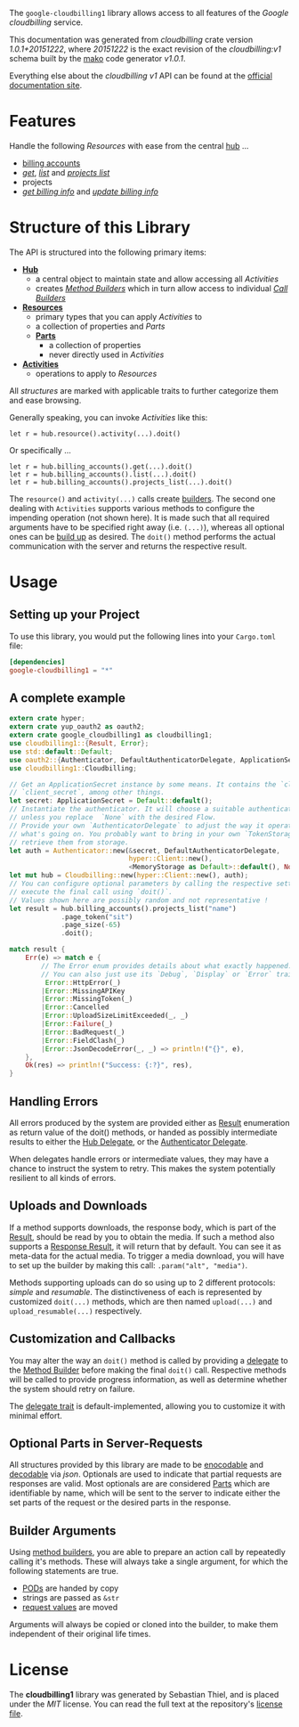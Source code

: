 <!---
DO NOT EDIT !
This file was generated automatically from 'src/mako/api/README.md.mako'
DO NOT EDIT !
-->
The `google-cloudbilling1` library allows access to all features of the *Google cloudbilling* service.

This documentation was generated from *cloudbilling* crate version *1.0.1+20151222*, where *20151222* is the exact revision of the *cloudbilling:v1* schema built by the [mako](http://www.makotemplates.org/) code generator *v1.0.1*.

Everything else about the *cloudbilling* *v1* API can be found at the
[official documentation site](https://cloud.google.com/billing/).
# Features

Handle the following *Resources* with ease from the central [hub](https://docs.rs/google-cloudbilling1/1.0.1+20151222/google_cloudbilling1/struct.Cloudbilling.html) ... 

* [billing accounts](https://docs.rs/google-cloudbilling1/1.0.1+20151222/google_cloudbilling1/struct.BillingAccount.html)
 * [*get*](https://docs.rs/google-cloudbilling1/1.0.1+20151222/google_cloudbilling1/struct.BillingAccountGetCall.html), [*list*](https://docs.rs/google-cloudbilling1/1.0.1+20151222/google_cloudbilling1/struct.BillingAccountListCall.html) and [*projects list*](https://docs.rs/google-cloudbilling1/1.0.1+20151222/google_cloudbilling1/struct.BillingAccountProjectListCall.html)
* projects
 * [*get billing info*](https://docs.rs/google-cloudbilling1/1.0.1+20151222/google_cloudbilling1/struct.ProjectGetBillingInfoCall.html) and [*update billing info*](https://docs.rs/google-cloudbilling1/1.0.1+20151222/google_cloudbilling1/struct.ProjectUpdateBillingInfoCall.html)




# Structure of this Library

The API is structured into the following primary items:

* **[Hub](https://docs.rs/google-cloudbilling1/1.0.1+20151222/google_cloudbilling1/struct.Cloudbilling.html)**
    * a central object to maintain state and allow accessing all *Activities*
    * creates [*Method Builders*](https://docs.rs/google-cloudbilling1/1.0.1+20151222/google_cloudbilling1/trait.MethodsBuilder.html) which in turn
      allow access to individual [*Call Builders*](https://docs.rs/google-cloudbilling1/1.0.1+20151222/google_cloudbilling1/trait.CallBuilder.html)
* **[Resources](https://docs.rs/google-cloudbilling1/1.0.1+20151222/google_cloudbilling1/trait.Resource.html)**
    * primary types that you can apply *Activities* to
    * a collection of properties and *Parts*
    * **[Parts](https://docs.rs/google-cloudbilling1/1.0.1+20151222/google_cloudbilling1/trait.Part.html)**
        * a collection of properties
        * never directly used in *Activities*
* **[Activities](https://docs.rs/google-cloudbilling1/1.0.1+20151222/google_cloudbilling1/trait.CallBuilder.html)**
    * operations to apply to *Resources*

All *structures* are marked with applicable traits to further categorize them and ease browsing.

Generally speaking, you can invoke *Activities* like this:

```Rust,ignore
let r = hub.resource().activity(...).doit()
```

Or specifically ...

```ignore
let r = hub.billing_accounts().get(...).doit()
let r = hub.billing_accounts().list(...).doit()
let r = hub.billing_accounts().projects_list(...).doit()
```

The `resource()` and `activity(...)` calls create [builders][builder-pattern]. The second one dealing with `Activities` 
supports various methods to configure the impending operation (not shown here). It is made such that all required arguments have to be 
specified right away (i.e. `(...)`), whereas all optional ones can be [build up][builder-pattern] as desired.
The `doit()` method performs the actual communication with the server and returns the respective result.

# Usage

## Setting up your Project

To use this library, you would put the following lines into your `Cargo.toml` file:

```toml
[dependencies]
google-cloudbilling1 = "*"
```

## A complete example

```Rust
extern crate hyper;
extern crate yup_oauth2 as oauth2;
extern crate google_cloudbilling1 as cloudbilling1;
use cloudbilling1::{Result, Error};
use std::default::Default;
use oauth2::{Authenticator, DefaultAuthenticatorDelegate, ApplicationSecret, MemoryStorage};
use cloudbilling1::Cloudbilling;

// Get an ApplicationSecret instance by some means. It contains the `client_id` and 
// `client_secret`, among other things.
let secret: ApplicationSecret = Default::default();
// Instantiate the authenticator. It will choose a suitable authentication flow for you, 
// unless you replace  `None` with the desired Flow.
// Provide your own `AuthenticatorDelegate` to adjust the way it operates and get feedback about 
// what's going on. You probably want to bring in your own `TokenStorage` to persist tokens and
// retrieve them from storage.
let auth = Authenticator::new(&secret, DefaultAuthenticatorDelegate,
                              hyper::Client::new(),
                              <MemoryStorage as Default>::default(), None);
let mut hub = Cloudbilling::new(hyper::Client::new(), auth);
// You can configure optional parameters by calling the respective setters at will, and
// execute the final call using `doit()`.
// Values shown here are possibly random and not representative !
let result = hub.billing_accounts().projects_list("name")
             .page_token("sit")
             .page_size(-65)
             .doit();

match result {
    Err(e) => match e {
        // The Error enum provides details about what exactly happened.
        // You can also just use its `Debug`, `Display` or `Error` traits
         Error::HttpError(_)
        |Error::MissingAPIKey
        |Error::MissingToken(_)
        |Error::Cancelled
        |Error::UploadSizeLimitExceeded(_, _)
        |Error::Failure(_)
        |Error::BadRequest(_)
        |Error::FieldClash(_)
        |Error::JsonDecodeError(_, _) => println!("{}", e),
    },
    Ok(res) => println!("Success: {:?}", res),
}

```
## Handling Errors

All errors produced by the system are provided either as [Result](https://docs.rs/google-cloudbilling1/1.0.1+20151222/google_cloudbilling1/enum.Result.html) enumeration as return value of 
the doit() methods, or handed as possibly intermediate results to either the 
[Hub Delegate](https://docs.rs/google-cloudbilling1/1.0.1+20151222/google_cloudbilling1/trait.Delegate.html), or the [Authenticator Delegate](https://docs.rs/yup-oauth2/*/yup_oauth2/trait.AuthenticatorDelegate.html).

When delegates handle errors or intermediate values, they may have a chance to instruct the system to retry. This 
makes the system potentially resilient to all kinds of errors.

## Uploads and Downloads
If a method supports downloads, the response body, which is part of the [Result](https://docs.rs/google-cloudbilling1/1.0.1+20151222/google_cloudbilling1/enum.Result.html), should be
read by you to obtain the media.
If such a method also supports a [Response Result](https://docs.rs/google-cloudbilling1/1.0.1+20151222/google_cloudbilling1/trait.ResponseResult.html), it will return that by default.
You can see it as meta-data for the actual media. To trigger a media download, you will have to set up the builder by making
this call: `.param("alt", "media")`.

Methods supporting uploads can do so using up to 2 different protocols: 
*simple* and *resumable*. The distinctiveness of each is represented by customized 
`doit(...)` methods, which are then named `upload(...)` and `upload_resumable(...)` respectively.

## Customization and Callbacks

You may alter the way an `doit()` method is called by providing a [delegate](https://docs.rs/google-cloudbilling1/1.0.1+20151222/google_cloudbilling1/trait.Delegate.html) to the 
[Method Builder](https://docs.rs/google-cloudbilling1/1.0.1+20151222/google_cloudbilling1/trait.CallBuilder.html) before making the final `doit()` call. 
Respective methods will be called to provide progress information, as well as determine whether the system should 
retry on failure.

The [delegate trait](https://docs.rs/google-cloudbilling1/1.0.1+20151222/google_cloudbilling1/trait.Delegate.html) is default-implemented, allowing you to customize it with minimal effort.

## Optional Parts in Server-Requests

All structures provided by this library are made to be [enocodable](https://docs.rs/google-cloudbilling1/1.0.1+20151222/google_cloudbilling1/trait.RequestValue.html) and 
[decodable](https://docs.rs/google-cloudbilling1/1.0.1+20151222/google_cloudbilling1/trait.ResponseResult.html) via *json*. Optionals are used to indicate that partial requests are responses 
are valid.
Most optionals are are considered [Parts](https://docs.rs/google-cloudbilling1/1.0.1+20151222/google_cloudbilling1/trait.Part.html) which are identifiable by name, which will be sent to 
the server to indicate either the set parts of the request or the desired parts in the response.

## Builder Arguments

Using [method builders](https://docs.rs/google-cloudbilling1/1.0.1+20151222/google_cloudbilling1/trait.CallBuilder.html), you are able to prepare an action call by repeatedly calling it's methods.
These will always take a single argument, for which the following statements are true.

* [PODs][wiki-pod] are handed by copy
* strings are passed as `&str`
* [request values](https://docs.rs/google-cloudbilling1/1.0.1+20151222/google_cloudbilling1/trait.RequestValue.html) are moved

Arguments will always be copied or cloned into the builder, to make them independent of their original life times.

[wiki-pod]: http://en.wikipedia.org/wiki/Plain_old_data_structure
[builder-pattern]: http://en.wikipedia.org/wiki/Builder_pattern
[google-go-api]: https://github.com/google/google-api-go-client

# License
The **cloudbilling1** library was generated by Sebastian Thiel, and is placed 
under the *MIT* license.
You can read the full text at the repository's [license file][repo-license].

[repo-license]: https://github.com/Byron/google-apis-rsblob/master/LICENSE.md

